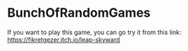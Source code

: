 # BunchOfRandomGames

If you want to play this game, you can go try it from this link: 
https://fikretgezer.itch.io/leap-skyward
